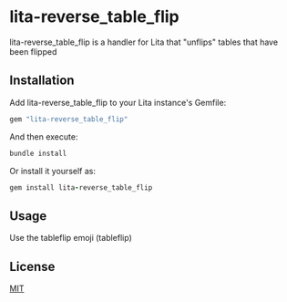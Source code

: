 # lita-reverse_table_flip

lita-reverse_table_flip is a handler for Lita that "unflips" tables that have been flipped

## Installation

Add lita-reverse_table_flip to your Lita instance's Gemfile:

``` ruby
gem "lita-reverse_table_flip"
```

And then execute:

``` ruby
bundle install
```

Or install it yourself as:

``` ruby
gem install lita-reverse_table_flip
```

## Usage

Use the tableflip emoji (tableflip)

## License

[MIT](http://opensource.org/licenses/MIT)
